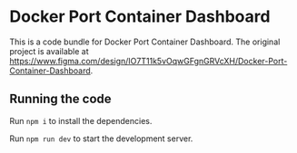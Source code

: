 
  # Docker Port Container Dashboard

  This is a code bundle for Docker Port Container Dashboard. The original project is available at https://www.figma.com/design/IO7T11k5vOqwGFgnGRVcXH/Docker-Port-Container-Dashboard.

  ## Running the code

  Run `npm i` to install the dependencies.

  Run `npm run dev` to start the development server.
  